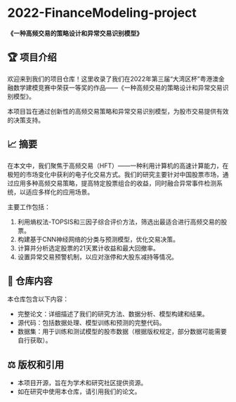 # 2022-FinanceModeling-project
**《一种高频交易的策略设计和异常交易识别模型》**

## 🏆 项目介绍

欢迎来到我们的项目仓库！这里收录了我们在2022年第三届“大湾区杯”粤港澳金融数学建模竞赛中荣获一等奖的作品——《一种高频交易的策略设计和异常交易识别模型》。

本项目旨在通过创新性的高频交易策略和异常交易识别模型，为股市交易提供有效的决策支持。

## 📈 摘要

在本文中，我们聚焦于高频交易（HFT）——一种利用计算机的高速计算能力，在极短的市场变化中获利的电子化交易方式。我们的研究主要针对中国股票市场，通过应用多种高频交易策略，提高特定股票组合的收益，同时融合异常事件检测系统，以适应多样化的应用场景。

主要工作包括：

1. 利用熵权法-TOPSIS和三因子综合评价方法，筛选出最适合进行高频交易的股票。
2. 构建基于CNN神经网络的分类与预测模型，优化交易决策。
3. 计算并分析选定股票的21天累计收益和最大回撤率。
4. 设置异常交易预警机制，以应对涨停和大股东减持等情况。

## 📘 仓库内容

本仓库包含以下内容：

- 完整论文：详细描述了我们的研究方法、数据分析、模型构建和结果。
- 源代码：包括数据处理、模型训练和预测的完整代码。
- 数据集：用于训练和测试模型的股市数据（根据版权规定，部分数据可能需要自行获取）。

## ⚖️ 版权和引用

- 本项目开源，旨在为学术和研究社区提供资源。
- 如在研究中使用本仓库，请引用我们的论文。

